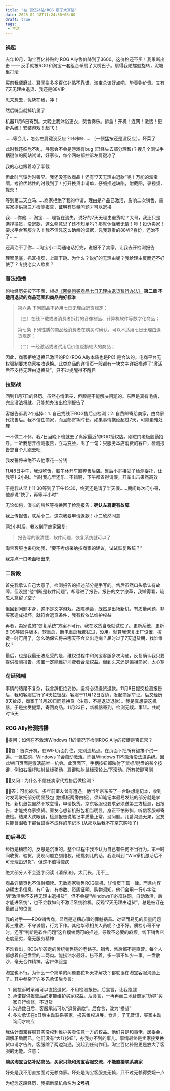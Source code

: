 ```yaml
---
title: "被 百亿补贴•ROG 扇了大耳贴"
date: 2025-02-18T11:24:50+08:00
draft: true
tags:
 - 生活
---
```


### 祸起

去年10月，淘宝百亿补贴的 ROG Ally售价降到了3600。这价格还不买！我果断出击 —— 反手就被ROG和淘宝一套组合拳扇了大嘴巴子。扇得我陀螺般旋转，泥塘里打滚

买前我琢磨过。耳闻拼多多百亿补贴不靠谱，淘宝总该好点吧，毕竟物价贵。又有7天无理由退货，我还是88VIP

思来想去，优势在我，冲！

然后咣当就掉坑里了

机器11月6日寄到。大晚上我沐浴更衣，焚香奏乐。拆盒！开机！连网！激活！更新系统！安装游戏！起飞！

……等会儿，怎么左肩键没反应？咔咔咔……（一顿猛按还是没反应）。坏菜了

此时我还临危不乱，寻思会不会是游戏有bug (已经失去部分理智)？搜几个测试手柄键位的网站试试，好家伙，每个网站都控诉左肩键凉了

我的心也跟着凉了半截

但此时气馁为时善早。我还没签收商品！还有“7天无理由退款”呢！万能的淘宝啊，考验优越性的时候到了！打开换货申请单，仔细描述缺陷，附截图，录视频，提交！

等到第二天立马……商家拒绝了我的申请，理由是产品已激活，影响二次销售，需买家提供第三方检测报告，证明有质量问题才可以退换

我……你他……淘宝…… 理智在流失，说好的7天无理由退货呢？大哥，我还只是选择换货，没退款，这么够意思了还不知足吗？那就休怪我无情！哼！投诉卖家！要求平台客服介入！我不信凭这么确凿的证据，凭我尊贵的88VIP身份，还治不了……

还真治不了你……淘宝小二两通电话打完，说服不了卖家，让我去开检测报告

理智见底，抓耳挠腮，上蹿下跳。为什么？说好的无理由呢？我给理由反而还不好使了？专挑老实人欺负？

### 普法插播

购物经历先按下不表，根据[《网络购买商品七日无理由退货暂行办法》](https://www.gov.cn/zhengce/zhengceku/2020-11/03/content_5557118.htm) **第二章 不适用退货的商品范围和商品完好标准**
>第六条  下列商品不适用七日无理由退货规定：
>
>（三）在线下载或者消费者拆封的音像制品、计算机软件等数字化商品；
>
>第七条  下列性质的商品经消费者在购买时确认，可以不适用七日无理由退货规定：
>
>（二）一经激活或者试用后价值贬损较大的商品；

因此，商家拒绝退换已激活的PC (ROG Ally本质也是PC) 是合法的。电商平台无权强制要求商家接收退换。此类商品的详情页一般都有一块文字详细描述了“激活后不支持无理由退换货”，只不过提醒得不醒目

### 拉锯战

回到11月7日的经历。虽然心情沮丧，但颓是不能解决问题的。东西是真有毛病，完全没法将就，只能想办法出检测报告了

客服告诉我2个选择：1. 自己找线下ROG售后点检测；2. 自费邮寄给商家，由商家代找售后。我不信任商家，而且邮寄耗时长。如果事情拖延超过7天，可能更难处理

一不做二不休，我7日当晚下班就去了离家最近的ROG授权店。刚进门老板殷勤招呼，一听我想开检测报告，立马变脸，甩了一句：只服务本店消费的客户，检测报告您自个儿跑去吧

我发誓将来绝不去他家花一分钱

11月8日中午，我没吃饭，趁午休开车直奔售后店。售后小哥接受了检测委托，让我等1-2小时。当时我心里还乐：不错啊，下午都省得请假，开车出击果然高效

于是我从早上11:30等到了下午15:30，终究还是请了半天假……期间每次问小哥，他都说“快了，再等半小时”

无论如何，漫长的煎熬等待换回了检测报告：**确认左肩键有故障**

我上传报告，联系小二，这次我要申请退款！小二欣然同意

两2小时后，我收到了商家回复:

> 报告写的很清楚，软件问题，恢复系统就可以了

淘宝客服也来电劝我，“要不考虑采纳按商家的建议，试试恢复系统？”

我差点一口老血喷出来

### 二阶段

首先我承认自己大意了，检测报告的描述部分是手写的。售后虽然口头承认有故障，但没提“他判断是软件问题”，却写进了报告。报告的文字潦草，我懒得看，疏忽大意留了空子

但回到问题本身，这不是文字游戏。故障确凿，既然是出场新机，有质量问题，非买家造成损坏，就符合退货条件，我有权依法维护权益

再者，卖家说的“恢复系统”方案不可行。我在收货当晚就试过了。更新系统，更新BIOS等固件版本，软重启，断电重启我都试过，没用。就算我恢复出厂设置，按键一时可用了，怎么确保它将来哪天不会又出毛病？届时过了7天退货期，找谁维权？

最后，也是我最无法忍受的是，维权过程中和淘宝客服多次沟通，反复确认我只要提供检测报告，淘宝一定能维护消费者合法权益。但到头来还是偏袒商家，太心寒

### 苟延残喘

事情的结尾不复杂，我言辞拒绝妥协。坚持必须退货退款。11月8日提交检测报告后，我和客服进行了4天拉锯战。客服于11月12日妥协，发起商家举证。后又经历8天扯皮，商家于11月20日同意换货（注意，不是退货退款）。我是真想要这机器，于是接受提案，寄回商品。11月23日，新机器寄到，检测无误。事毕。共耗时15天

### ROG Ally检测插播

🙋提问：如何在不激活Windows 11的情况下检测ROG Ally的按键是否正常？

👨‍🔬答：首次开机，在WIFI页面打住，先别连热点。在页面下把所有键挨个试一遍。一旦联网，Windows 11会自动激活。而且Windows 11不激活没法进系统。因此WIFI页面是激活前唯一机会。此页面下，手柄按钮都映射了鼠标/键盘的某个按键，例如右摇杆映射鼠标移动，肩键映射鼠标滚轮上/下滚动。所有按键可测

🙋‍♀️又问：为什么不信任卖家代找售后做检测？

👩‍🔬答：可能被坑。多年前室友曾有遭遇。他当年京东买了一台联想笔记本，收到时发现掌托部分明显鼓包 (触摸板两旁白板)。须知笔记本最易发热的部分就是掌托，新机鼓包自然不敢怠慢，申请换货。京东客服也要求必须送第三方检测，出报告，才能找商家换货。室友心想新机鼓包相当明显，身正不怕影斜，听信客服邮寄送检。结果大跌眼镜，检测报告说笔记本质量正常，没问题。几番沟通无果，室友只能含泪收下那台鼓得不成样的笔记本 (从那以后我不在京东购物了)

### 劫后寻思

经历是糟糕的，反思是沉重的。整个过程中我不认为自己有任何不当行为。第一时间收货、验货，发现问题立刻维权。硬挑刺儿的话，我没料到 “Win掌机激活后不可无理由退货”。但这不值得愧疚

绝大部分人不会逐字阅读《消保法》。太冗长，用不上

商品详情页也不值得细读。无数商家销售ROG掌机，详情页千篇一律。而且内容杂糅太多信息，有广告、有参数、资质证明、购物须知。他们会用一行小字注明“激活后不支持无理由退换货”。但不会提“Windows11必须联网，自动激活，后才能进系统”，也不会教如何不激活系统验机。反观“7天无理由退货”，总是被订在最醒目的位置

我的对手——ROG销售商，显然是这糟心事的罪魁祸首。对显而易见的质量问题再三推诿，不守诚信，行为下作。其他华硕相关人员呢？也不好。质检小哥不守时，还写“判断是软件问题”这样模棱两可的描述，导致不必要的麻烦。线下销售店态度恶劣，毫无服务精神

不难看出，ROG/华硕走的传统销售链的老路子。销售、售后都不是直营。每个人都想着自己盘里的二两肉。能捞油水最好。捞不着，多一事不如少一事。一盘散沙，毫无合作精神。客户体验差

淘宝也不行。为什么一个简单的问题要花15天才解决？都耽误在淘宝客服沟通上了。其中参杂了许多先承诺后食言:
1. 刚投诉时承诺可以直接退货，不用检测报告。后食言，让我跑腿
2. 承诺提供报告后必定能维护买家权益。后食言，一再再而三地替商家“劝导”买家自行维修，不退货
3. 沟通数日后，客服承诺可以“退货退款”。后食言，改为“换货”
4. 多次承诺在x日后主动联系买家，报告维权进展。食言，了无音讯，买家主动询问才响应

我估计淘宝客服其实没权利维护买卖任意一方的权益。他们只是和事佬，居委会，调解矛盾而已。他们没有“大红按钮”，办我办不到的事儿。事情最终是卖家接受换货申请才告终。客服除了两边沟通，没起到任何作用。淘宝百亿补贴更是放大了客服的无能。注意：

**购买淘宝百亿补贴商品，买家只能和淘宝客服交流，不能直接联系卖家**

好处是我不用直接面对无赖商家。坏处是淘宝客服变无赖，只不过无赖得委婉一点

为纪念这段经历，我把新掌机命名为 **2号机**